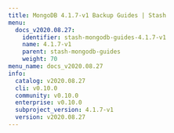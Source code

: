 ```yaml
---
title: MongoDB 4.1.7-v1 Backup Guides | Stash
menu:
  docs_v2020.08.27:
    identifier: stash-mongodb-guides-4.1.7-v1
    name: 4.1.7-v1
    parent: stash-mongodb-guides
    weight: 70
menu_name: docs_v2020.08.27
info:
  catalog: v2020.08.27
  cli: v0.10.0
  community: v0.10.0
  enterprise: v0.10.0
  subproject_version: 4.1.7-v1
  version: v2020.08.27
---
```


